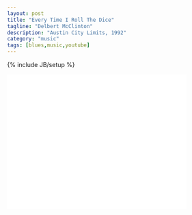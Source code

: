 ```yaml
---
layout: post
title: "Every Time I Roll The Dice"
tagline: "Delbert McClinton"
description: "Austin City Limits, 1992"
category: "music"
tags: [blues,music,youtube]
---
```

{% include JB/setup %}

<iframe width="420" height="315" src="//www.youtube.com/embed/q7tFeVLNH5E" frameborder="0" allowfullscreen="true"></iframe>